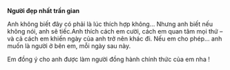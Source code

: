 <html lang="en">

<head>
    <meta charset="UTF-8">
    <meta name="viewport" content="width=device-width, initial-scale=1.0">
    <title>Người anh thương</title>
    <link rel="stylesheet" href="style.css">
</head>

<body>
    <div class="container">
        <div class="envelope-wrapper flap">
            <div class="envelope">
                <div class="letter">
                    <div class="text">
                        <strong>Người đẹp nhất trần gian </strong>
                        <p>Anh không biết đây có phải là lúc thích hợp không…
Nhưng anh biết nếu không nói, anh sẽ tiếc.Anh thích cách em cười, cách em quan tâm mọi thứ – và cả cách em khiến ngày của anh trở nên khác đi.
Nếu em cho phép… anh muốn là người ở bên em, mỗi ngày sau này.
                        </p>
                        <p>Em đồng ý cho anh được làm người đồng hành chính thức của em nha !</p>
                    </div>
                </div>
            </div>
            <div class="heart"></div>
        </div>
    </div>
    <script>
        const envelope = document.querySelector('.envelope-wrapper');
        envelope.addEventListener('click', () => {
            envelope.classList.toggle('flap');
        });
    </script>
</body>

</html>
